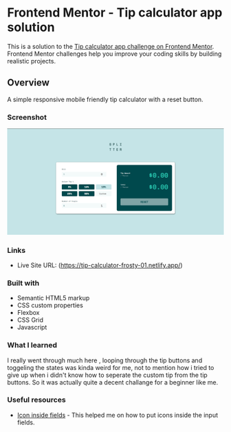 # Frontend Mentor - Tip calculator app solution

This is a solution to the [Tip calculator app challenge on Frontend Mentor](https://www.frontendmentor.io/challenges/tip-calculator-app-ugJNGbJUX). Frontend Mentor challenges help you improve your coding skills by building realistic projects.

## Overview

A simple responsive mobile friendly tip calculator with a reset button.

### Screenshot

![Screenshot of the complete version.](images/screenshot.png)

### Links

- Live Site URL: (https://tip-calculator-frosty-01.netlify.app/)

### Built with

- Semantic HTML5 markup
- CSS custom properties
- Flexbox
- CSS Grid
- Javascript

### What I learned

I really went through much here , looping through the tip buttons and toggeling the states was kinda weird for me, not to mention how i tried to give up when i didn't know how to seperate the custom tip from the tip buttons. So it was actually quite a decent challange for a beginner like me.

### Useful resources

- [Icon inside fields](https://stackoverflow.com/questions/917610/put-icon-inside-input-element-in-a-form) - This helped me on how to put icons inside the input fields.
